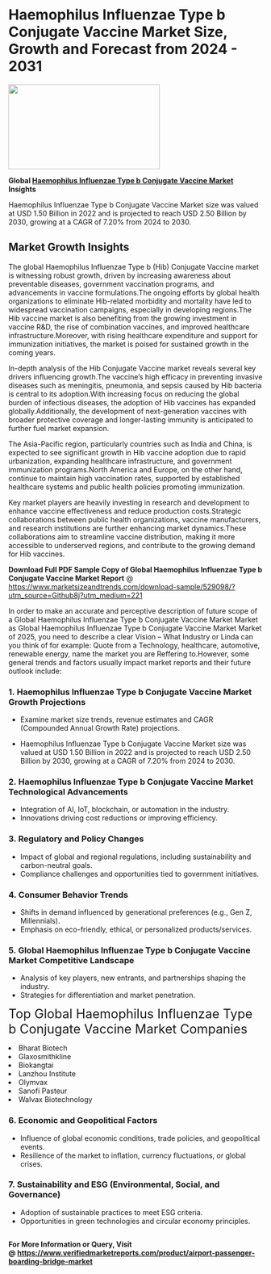 <H1>Haemophilus Influenzae Type b Conjugate Vaccine Market Size, Growth and Forecast from 2024 - 2031</H1><img class="aligncenter size-medium wp-image-584254" src="https://thirdeyenews.in/wp-content/uploads/2024/09/Global-Market-Research-300x168.jpeg" alt="" width="300" height="168" /><p><strong>Global&nbsp;<a href="https://www.marketsizeandtrends.com/download-sample/529098/?utm_source=Github8j?utm_medium=221">Haemophilus Influenzae Type b Conjugate Vaccine Market</a> Insights</strong></p><p>Haemophilus Influenzae Type b Conjugate Vaccine Market size was valued at USD 1.50 Billion in 2022 and is projected to reach USD 2.50 Billion by 2030, growing at a CAGR of 7.20% from 2024 to 2030.</p><p><h2>Market Growth Insights</h2> <p>The global Haemophilus Influenzae Type b (Hib) Conjugate Vaccine market is witnessing robust growth, driven by increasing awareness about preventable diseases, government vaccination programs, and advancements in vaccine formulations.The ongoing efforts by global health organizations to eliminate Hib-related morbidity and mortality have led to widespread vaccination campaigns, especially in developing regions.The Hib vaccine market is also benefiting from the growing investment in vaccine R&D, the rise of combination vaccines, and improved healthcare infrastructure.Moreover, with rising healthcare expenditure and support for immunization initiatives, the market is poised for sustained growth in the coming years.</p> <p>In-depth analysis of the Hib Conjugate Vaccine market reveals several key drivers influencing growth.The vaccine’s high efficacy in preventing invasive diseases such as meningitis, pneumonia, and sepsis caused by Hib bacteria is central to its adoption.With increasing focus on reducing the global burden of infectious diseases, the adoption of Hib vaccines has expanded globally.Additionally, the development of next-generation vaccines with broader protective coverage and longer-lasting immunity is anticipated to further fuel market expansion.</p> <p>The Asia-Pacific region, particularly countries such as India and China, is expected to see significant growth in Hib vaccine adoption due to rapid urbanization, expanding healthcare infrastructure, and government immunization programs.North America and Europe, on the other hand, continue to maintain high vaccination rates, supported by established healthcare systems and public health policies promoting immunization.</p> <p>Key market players are heavily investing in research and development to enhance vaccine effectiveness and reduce production costs.Strategic collaborations between public health organizations, vaccine manufacturers, and research institutions are further enhancing market dynamics.These collaborations aim to streamline vaccine distribution, making it more accessible to underserved regions, and contribute to the growing demand for Hib vaccines.</p> <p><span class=""><strong>Download Full PDF Sample Copy of Global Haemophilus Influenzae Type b Conjugate Vaccine Market Report</strong> @ <a href="https://www.marketsizeandtrends.com/download-sample/529098/?utm_source=Github8j?utm_medium=221" target="_blank">https://www.marketsizeandtrends.com/download-sample/529098/?utm_source=Github8j?utm_medium=221</a></span></p><p>In order to make an accurate and perceptive description of future scope of a Global&nbsp;Haemophilus Influenzae Type b Conjugate Vaccine Market Market as Global&nbsp;Haemophilus Influenzae Type b Conjugate Vaccine Market Market of 2025, you need to describe a clear Vision &ndash; What Industry or Linda can you think of for example: Quote from a Technology, healthcare, automotive, renewable energy, name the market you are Reffering to.However, some general trends and factors usually impact market reports and their future outlook include:</p><h3>1.&nbsp;<strong>Haemophilus Influenzae Type b Conjugate Vaccine Market Growth Projections</strong></h3><ul><li>Examine market size trends, revenue estimates and CAGR (Compounded Annual Growth Rate) projections.</li><li><p>Haemophilus Influenzae Type b Conjugate Vaccine Market size was valued at USD 1.50 Billion in 2022 and is projected to reach USD 2.50 Billion by 2030, growing at a CAGR of 7.20% from 2024 to 2030.</p></li></ul><h3>2.&nbsp;<strong>Haemophilus Influenzae Type b Conjugate Vaccine Market Technological Advancements</strong></h3><ul><li>Integration of AI, IoT, blockchain, or automation in the industry.</li><li>Innovations driving cost reductions or improving efficiency.</li></ul><h3>3.&nbsp;<strong>Regulatory and Policy Changes</strong></h3><ul><li>Impact of global and regional regulations, including sustainability and carbon-neutral goals.</li><li>Compliance challenges and opportunities tied to government initiatives.</li></ul><h3>4.&nbsp;<strong>Consumer Behavior Trends</strong></h3><ul><li>Shifts in demand influenced by generational preferences (e.g., Gen Z, Millennials).</li><li>Emphasis on eco-friendly, ethical, or personalized products/services.</li></ul><h3>5.&nbsp;<strong>Global Haemophilus Influenzae Type b Conjugate Vaccine Market Competitive Landscape</strong></h3><ul><li>Analysis of key players, new entrants, and partnerships shaping the industry.</li><li>Strategies for differentiation and market penetration.</li></ul><p data-pm-slice="1 1 []"><span style="color: inherit; font-family: inherit; font-size: 25px;">Top Global Haemophilus Influenzae Type b Conjugate Vaccine Market Companies</span></p><div class="" data-test-id=""><p><li>Bharat Biotech</li><li> Glaxosmithkline</li><li> Biokangtai</li><li> Lanzhou Institute</li><li> Olymvax</li><li> Sanofi Pasteur</li><li> Walvax Biotechnology</li></p></div><h3>6.&nbsp;<strong>Economic and Geopolitical Factors</strong></h3><ul><li>Influence of global economic conditions, trade policies, and geopolitical events.</li><li>Resilience of the market to inflation, currency fluctuations, or global crises.</li></ul><h3>7.&nbsp;<strong>Sustainability and ESG (Environmental, Social, and Governance)</strong></h3><ul><li>Adoption of sustainable practices to meet ESG criteria.</li><li>Opportunities in green technologies and circular economy principles.</li></ul><h2><strong style="font-size: 14px;">For More Information or Query, Visit @&nbsp;</strong><a style="background-color: #ffffff; font-size: 14px;" href="https://www.marketsizeandtrends.com/report/haemophilus-influenzae-type-b-conjugate-vaccine-market/" target="_blank">https://www.verifiedmarketreports.com/product/airport-passenger-boarding-bridge-market</a></h2>